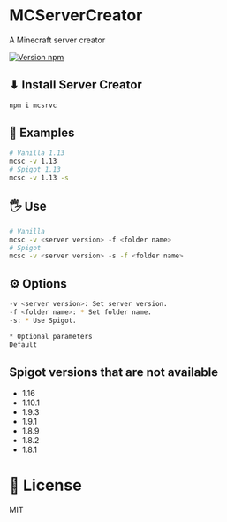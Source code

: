 # MCServerCreator

A Minecraft server creator

[![Version npm](https://img.shields.io/npm/v/mcservercreator.svg?logo=npm)](https://www.npmjs.com/package/MCServerCreator)

## ⬇ Install Server Creator

```bash
npm i mcsrvc
```

## 🧪 Examples

```bash
# Vanilla 1.13
mcsc -v 1.13
# Spigot 1.13
mcsc -v 1.13 -s
```

## 🖐 Use

```bash
# Vanilla
mcsc -v <server version> -f <folder name>
# Spigot
mcsc -v <server version> -s -f <folder name>
```

## ⚙️ Options

```bash
-v <server version>: Set server version.
-f <folder name>: * Set folder name.
-s: * Use Spigot.

* Optional parameters
Default 
```

## Spigot versions that are not available

- 1.16
- 1.10.1
- 1.9.3
- 1.9.1
- 1.8.9
- 1.8.2
- 1.8.1

# 🔐 License

MIT
